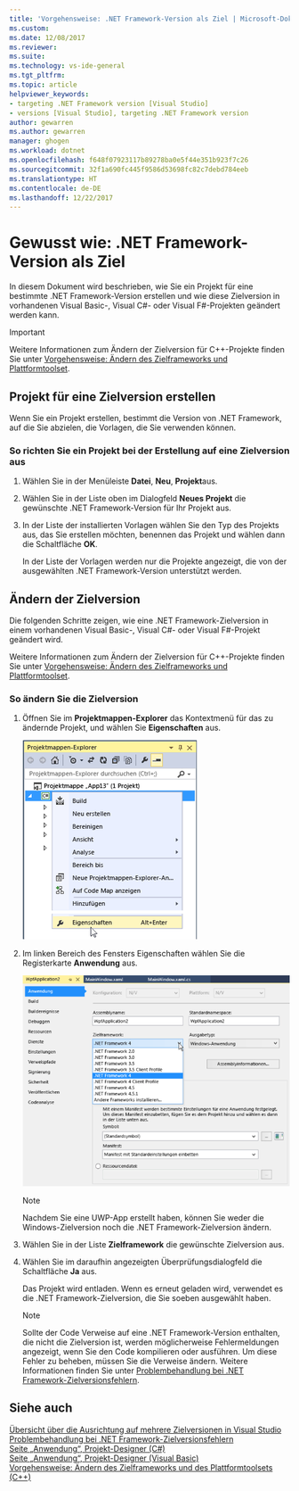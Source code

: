```yaml
---
title: 'Vorgehensweise: .NET Framework-Version als Ziel | Microsoft-Dokumentation'
ms.custom: 
ms.date: 12/08/2017
ms.reviewer: 
ms.suite: 
ms.technology: vs-ide-general
ms.tgt_pltfrm: 
ms.topic: article
helpviewer_keywords:
- targeting .NET Framework version [Visual Studio]
- versions [Visual Studio], targeting .NET Framework version
author: gewarren
ms.author: gewarren
manager: ghogen
ms.workload: dotnet
ms.openlocfilehash: f648f07923117b89278ba0e5f44e351b923f7c26
ms.sourcegitcommit: 32f1a690fc445f9586d53698fc82c7debd784eeb
ms.translationtype: HT
ms.contentlocale: de-DE
ms.lasthandoff: 12/22/2017
---
```

# <a name="how-to-target-a-version-of-the-net-framework"></a>Gewusst wie: .NET Framework-Version als Ziel

In diesem Dokument wird beschrieben, wie Sie ein Projekt für eine bestimmte .NET Framework-Version erstellen und wie diese Zielversion in vorhandenen Visual Basic-, Visual C#- oder Visual F#-Projekten geändert werden kann.

> [!IMPORTANT]
> Weitere Informationen zum Ändern der Zielversion für C++-Projekte finden Sie unter [Vorgehensweise: Ändern des Zielframeworks und Plattformtoolset](/cpp/build/how-to-modify-the-target-framework-and-platform-toolset).

## <a name="targeting-a-version-when-you-create-a-project"></a>Projekt für eine Zielversion erstellen

Wenn Sie ein Projekt erstellen, bestimmt die Version von .NET Framework, auf die Sie abzielen, die Vorlagen, die Sie verwenden können.

### <a name="to-target-a-version-when-you-create-a-project"></a>So richten Sie ein Projekt bei der Erstellung auf eine Zielversion aus

1.  Wählen Sie in der Menüleiste **Datei**, **Neu**, **Projekt**aus.

2.  Wählen Sie in der Liste oben im Dialogfeld **Neues Projekt** die gewünschte .NET Framework-Version für Ihr Projekt aus.

3.  In der Liste der installierten Vorlagen wählen Sie den Typ des Projekts aus, das Sie erstellen möchten, benennen das Projekt und wählen dann die Schaltfläche **OK**.

    In der Liste der Vorlagen werden nur die Projekte angezeigt, die von der ausgewählten .NET Framework-Version unterstützt werden.

## <a name="changing-the-target-version"></a>Ändern der Zielversion

Die folgenden Schritte zeigen, wie eine .NET Framework-Zielversion in einem vorhandenen Visual Basic-, Visual C#- oder Visual F#-Projekt geändert wird.

Weitere Informationen zum Ändern der Zielversion für C++-Projekte finden Sie unter [Vorgehensweise: Ändern des Zielframeworks und Plattformtoolset](/cpp/build/how-to-modify-the-target-framework-and-platform-toolset).

### <a name="to-change-the-targeted-version"></a>So ändern Sie die Zielversion

1.  Öffnen Sie im **Projektmappen-Explorer** das Kontextmenü für das zu ändernde Projekt, und wählen Sie **Eigenschaften** aus.

    ![Visual Studio Eigenschaften des Projektmappen-Explorer](../ide/media/vs_slnexplorer_properties.png "vs_slnExplorer_Properties")

2. Im linken Bereich des Fensters Eigenschaften wählen Sie die Registerkarte **Anwendung** aus.

    ![Visual Studio, App-Eigenschaften, Registerkarte „Anwendung“](../ide/media/vs_slnexplorer_properties_applicationtab.png "vs_slnExplorer_Properties_ApplicationTab")

    > [!NOTE]
    > Nachdem Sie eine UWP-App erstellt haben, können Sie weder die Windows-Zielversion noch die .NET Framework-Zielversion ändern.

3.  Wählen Sie in der Liste **Zielframework** die gewünschte Zielversion aus.

4.  Wählen Sie im daraufhin angezeigten Überprüfungsdialogfeld die Schaltfläche **Ja** aus.

    Das Projekt wird entladen. Wenn es erneut geladen wird, verwendet es die .NET Framework-Zielversion, die Sie soeben ausgewählt haben.

    > [!NOTE]
    > Sollte der Code Verweise auf eine .NET Framework-Version enthalten, die nicht die Zielversion ist, werden möglicherweise Fehlermeldungen angezeigt, wenn Sie den Code kompilieren oder ausführen. Um diese Fehler zu beheben, müssen Sie die Verweise ändern. Weitere Informationen finden Sie unter [Problembehandlung bei .NET Framework-Zielversionsfehlern](../msbuild/troubleshooting-dotnet-framework-targeting-errors.md).

## <a name="see-also"></a>Siehe auch

[Übersicht über die Ausrichtung auf mehrere Zielversionen in Visual Studio](../ide/visual-studio-multi-targeting-overview.md)  
[Problembehandlung bei .NET Framework-Zielversionsfehlern](../msbuild/troubleshooting-dotnet-framework-targeting-errors.md)  
[Seite „Anwendung“, Projekt-Designer (C#)](../ide/reference/application-page-project-designer-csharp.md)  
[Seite „Anwendung“, Projekt-Designer (Visual Basic)](../ide/reference/application-page-project-designer-visual-basic.md)  
[Vorgehensweise: Ändern des Zielframeworks und des Plattformtoolsets (C++)](/cpp/build/how-to-modify-the-target-framework-and-platform-toolset)